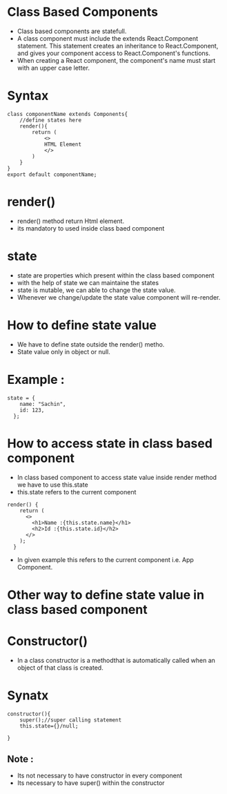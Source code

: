 # Class Based Components
* Class based components are statefull.
* A class component must include the extends React.Component statement. This statement creates an inheritance to React.Component, and gives your component access to React.Component's functions.
* When creating a React component, the component's name must start with an upper case letter.
# Syntax
```
class componentName extends Components{
    //define states here
    render(){
        return (
            <>
            HTML Element
            </>
        )
    }
}
export default componentName;
```
# render()
* render() method return Html element.
* its mandatory to used inside class baed component

# state
* state are properties which present within the class based component 
* with the help of state we can maintaine the states
* state  is mutable, we can able to change the state value.
* Whenever we change/update the state value component will re-render.

# How to define state value
* We have to define state outside the render() metho.
* State value only in object or null.

# Example :
```
state = {
    name: "Sachin",
    id: 123,
  };
```

# How to access state in class based component
* In class based component to access state value inside render method we have to use this.state 
* this.state refers to the current component

```
render() {
    return (
      <>
        <h1>Name :{this.state.name}</h1>
        <h2>Id :{this.state.id}</h2>
      </>
    );
  }
```
* In given example this refers to the  current component i.e. App Component.


# Other way to define state value  in class based component

# Constructor()

* In a class constructor is a methodthat is automatically called when an object of that class is created. 

# Synatx
```
constructor(){
    super();//super calling statement
    this.state={}/null;

}
```
## Note :
* Its not necessary to have constructor in every component
* Its necessary to have super() within the constructor 

